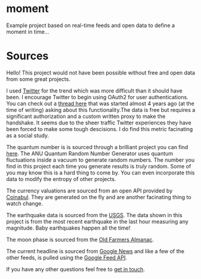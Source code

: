 moment
======

Example project based on real-time feeds and open data to define a moment in time...

Sources
======

<p>Hello! This project would not have been possible without free and open data from some great projects.</p>

<p>I used <a href="https://twitter.com" target="_blank">Twitter</a> for the trend which was more difficult than it should have been. I encourage Twitter to begin using OAuth2 for user authentications. You can check out a <a href="https://dev.twitter.com/discussions/397" target="_blank">thread here</a> that was started almost 4 years ago (at the time of writing) asking about this functionality.The data is free but requires a significant authorization and a custom written proxy to make the handshake. It seems due to the sheer traffic Twitter experiences they have been forced to make some tough descisions. I do find this metric facinating as a social study.</p>

<p>The quantum number is is sourced through a brilliant project you can find <a href="http://qrng.anu.edu.au/" target="_blank">here</a>. The ANU Quantum Random Number Generator uses quantum fluctuations inside a vacuum to generate random numbers. The number you find in this project each time you generate results is <i>truly</i> random. Some of you may know this is a hard thing to come by. You can even incorporate this data to modify the entropy of other projects.</p>

<p>The currency valuations are sourced from an open API provided by <a href="http://coinabul.com/" target="_blank">Coinabul</a>. They are generated on the fly and are another facinating thing to watch change.</p>

<p>The earthquake data is sourced from the <a href="http://earthquake.usgs.gov/" target="_blank">USGS</a>. The data shown in this project is from the most recent earthquake in the last hour measuring any magnitude. Baby earthquakes happen all the time!</p>

<p>The moon phase is sourced from the <a href="http://www.almanac.com/" target="_blank">Old Farmers Almanac</a>.</p>

<p>The current headline is sourced from <a href="https://news.google.com/" target="_blank">Google News</a> and like a few of the other feeds, is pulled using the <a href="https://developers.google.com/feed/" target="_blank">Google Feed API</a>.</p>

<p>If you have any other questions feel free to <a href="https://github.com/baird" target="_blank">get in touch</a>.

